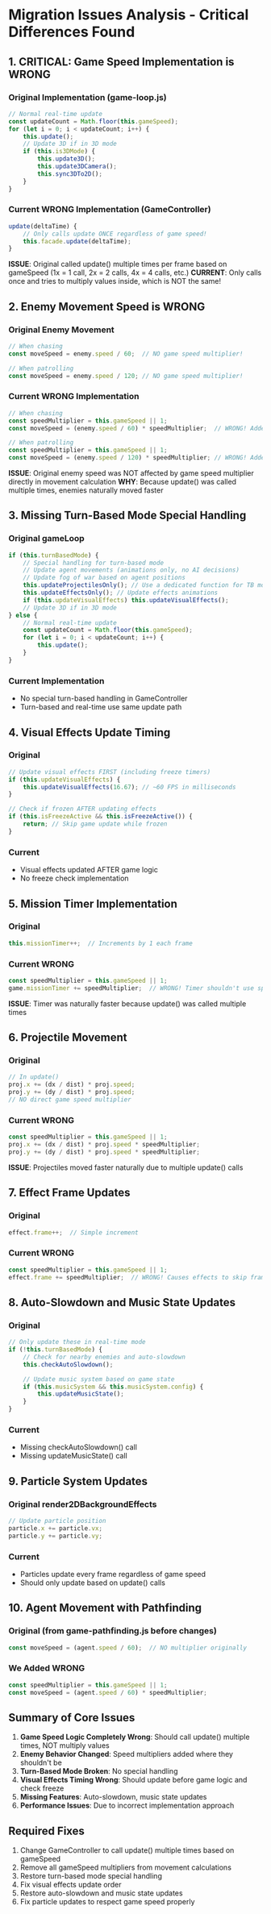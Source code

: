 # Migration Issues Analysis - Critical Differences Found

## 1. CRITICAL: Game Speed Implementation is WRONG

### Original Implementation (game-loop.js)
```javascript
// Normal real-time update
const updateCount = Math.floor(this.gameSpeed);
for (let i = 0; i < updateCount; i++) {
    this.update();
    // Update 3D if in 3D mode
    if (this.is3DMode) {
        this.update3D();
        this.update3DCamera();
        this.sync3DTo2D();
    }
}
```

### Current WRONG Implementation (GameController)
```javascript
update(deltaTime) {
    // Only calls update ONCE regardless of game speed!
    this.facade.update(deltaTime);
}
```

**ISSUE**: Original called update() multiple times per frame based on gameSpeed (1x = 1 call, 2x = 2 calls, 4x = 4 calls, etc.)
**CURRENT**: Only calls once and tries to multiply values inside, which is NOT the same!

## 2. Enemy Movement Speed is WRONG

### Original Enemy Movement
```javascript
// When chasing
const moveSpeed = enemy.speed / 60;  // NO game speed multiplier!

// When patrolling
const moveSpeed = enemy.speed / 120; // NO game speed multiplier!
```

### Current WRONG Implementation
```javascript
// When chasing
const speedMultiplier = this.gameSpeed || 1;
const moveSpeed = (enemy.speed / 60) * speedMultiplier;  // WRONG! Added multiplier

// When patrolling
const speedMultiplier = this.gameSpeed || 1;
const moveSpeed = (enemy.speed / 120) * speedMultiplier; // WRONG! Added multiplier
```

**ISSUE**: Original enemy speed was NOT affected by game speed multiplier directly in movement calculation
**WHY**: Because update() was called multiple times, enemies naturally moved faster

## 3. Missing Turn-Based Mode Special Handling

### Original gameLoop
```javascript
if (this.turnBasedMode) {
    // Special handling for turn-based mode
    // Update agent movements (animations only, no AI decisions)
    // Update fog of war based on agent positions
    this.updateProjectilesOnly(); // Use a dedicated function for TB mode
    this.updateEffectsOnly(); // Update effects animations
    if (this.updateVisualEffects) this.updateVisualEffects();
    // Update 3D if in 3D mode
} else {
    // Normal real-time update
    const updateCount = Math.floor(this.gameSpeed);
    for (let i = 0; i < updateCount; i++) {
        this.update();
    }
}
```

### Current Implementation
- No special turn-based handling in GameController
- Turn-based and real-time use same update path

## 4. Visual Effects Update Timing

### Original
```javascript
// Update visual effects FIRST (including freeze timers)
if (this.updateVisualEffects) {
    this.updateVisualEffects(16.67); // ~60 FPS in milliseconds
}

// Check if frozen AFTER updating effects
if (this.isFreezeActive && this.isFreezeActive()) {
    return; // Skip game update while frozen
}
```

### Current
- Visual effects updated AFTER game logic
- No freeze check implementation

## 5. Mission Timer Implementation

### Original
```javascript
this.missionTimer++;  // Increments by 1 each frame
```

### Current WRONG
```javascript
const speedMultiplier = this.gameSpeed || 1;
game.missionTimer += speedMultiplier;  // WRONG! Timer shouldn't use speed multiplier this way
```

**ISSUE**: Timer was naturally faster because update() was called multiple times

## 6. Projectile Movement

### Original
```javascript
// In update()
proj.x += (dx / dist) * proj.speed;
proj.y += (dy / dist) * proj.speed;
// NO direct game speed multiplier
```

### Current WRONG
```javascript
const speedMultiplier = this.gameSpeed || 1;
proj.x += (dx / dist) * proj.speed * speedMultiplier;
proj.y += (dy / dist) * proj.speed * speedMultiplier;
```

**ISSUE**: Projectiles moved faster naturally due to multiple update() calls

## 7. Effect Frame Updates

### Original
```javascript
effect.frame++;  // Simple increment
```

### Current WRONG
```javascript
const speedMultiplier = this.gameSpeed || 1;
effect.frame += speedMultiplier;  // WRONG! Causes effects to skip frames
```

## 8. Auto-Slowdown and Music State Updates

### Original
```javascript
// Only update these in real-time mode
if (!this.turnBasedMode) {
    // Check for nearby enemies and auto-slowdown
    this.checkAutoSlowdown();

    // Update music system based on game state
    if (this.musicSystem && this.musicSystem.config) {
        this.updateMusicState();
    }
}
```

### Current
- Missing checkAutoSlowdown() call
- Missing updateMusicState() call

## 9. Particle System Updates

### Original render2DBackgroundEffects
```javascript
// Update particle position
particle.x += particle.vx;
particle.y += particle.vy;
```

### Current
- Particles update every frame regardless of game speed
- Should only update based on update() calls

## 10. Agent Movement with Pathfinding

### Original (from game-pathfinding.js before changes)
```javascript
const moveSpeed = (agent.speed / 60);  // NO multiplier originally
```

### We Added WRONG
```javascript
const speedMultiplier = this.gameSpeed || 1;
const moveSpeed = (agent.speed / 60) * speedMultiplier;
```

## Summary of Core Issues

1. **Game Speed Logic Completely Wrong**: Should call update() multiple times, NOT multiply values
2. **Enemy Behavior Changed**: Speed multipliers added where they shouldn't be
3. **Turn-Based Mode Broken**: No special handling
4. **Visual Effects Timing Wrong**: Should update before game logic and check freeze
5. **Missing Features**: Auto-slowdown, music state updates
6. **Performance Issues**: Due to incorrect implementation approach

## Required Fixes

1. Change GameController to call update() multiple times based on gameSpeed
2. Remove all gameSpeed multipliers from movement calculations
3. Restore turn-based mode special handling
4. Fix visual effects update order
5. Restore auto-slowdown and music state updates
6. Fix particle updates to respect game speed properly
